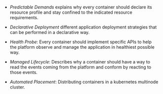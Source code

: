 * *Predictable Demands* explains why every container should declare its resource profile and stay confined to the indicated resource requirements.

* *Declarative Deployment* different application deployment strategies that can be performed in a declarative way.

* *Health Probe*: Every container should implement specific APIs to help the platform observe and manage the application in healthiest possible way.

* *Managed Lifecycle*: Describes why a container should have a way to read the events coming from the platform and conform by reacting to those events.

* *Automated Placement*: Distributing containers in a kubernetes multinode cluster.